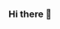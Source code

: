 ### Hi there 👋

<!--
**6af/6af** is a ✨ _special_ ✨ repository because its `README.md` (this file) appears on your GitHub profile.
(https://komarev.com/ghpvc/?6af)

[![HitCount](http://hits.dwyl.com/6af/6af.svg)](http://hits.dwyl.com/6af/6af)

